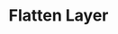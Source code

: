 ---
title: "Flatten Layer"

categories: ['']

tags: ['Flatten', 'Layer']

arabic: ['الطبقة المسطحة']

publishers: ['معجم مصطلحات التعلم الآلي والتعلم العميق وعلم البيانات']

types: "word"

slug: ""
---